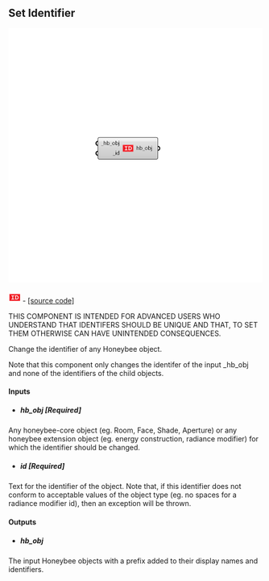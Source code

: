 ## Set Identifier

![](../../images/components/Set_Identifier.png)

![](../../images/icons/Set_Identifier.png) - [[source code]](https://github.com/ladybug-tools/honeybee-grasshopper-core/blob/master/ladybug_grasshopper/src//HB%20Set%20Identifier.py)


THIS COMPONENT IS INTENDED FOR ADVANCED USERS WHO UNDERSTAND THAT IDENTIFERS SHOULD BE UNIQUE AND THAT, TO SET THEM OTHERWISE CAN HAVE UNINTENDED CONSEQUENCES. 

Change the identifier of any Honeybee object. 

Note that this component only changes the identifer of the input _hb_obj and none of the identifiers of the child objects. 



#### Inputs
* ##### hb_obj [Required]
Any honeybee-core object (eg. Room, Face, Shade, Aperture) or any honeybee extension object (eg. energy construction, radiance modifier) for which the identifier should be changed. 
* ##### id [Required]
Text for the identifier of the object. Note that, if this identifier does not conform to acceptable values of the object type (eg. no spaces for a radiance modifier id), then an exception will be thrown. 

#### Outputs
* ##### hb_obj
The input Honeybee objects with a prefix added to their display names and identifiers. 